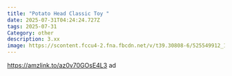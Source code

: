 ```yaml
---
title: "Potato Head Classic Toy "
date: 2025-07-31T04:24:24.727Z
tags: 2025-07-31
Category: other
description: 3.xx
image: https://scontent.fccu4-2.fna.fbcdn.net/v/t39.30808-6/525549912_10228235974474035_5100946176994024105_n.jpg?stp=cp6_dst-jpg_p526x296_tt6&_nc_cat=111&ccb=1-7&_nc_sid=aa7b47&_nc_ohc=W4uXPYM-TK4Q7kNvwGRksu9&_nc_oc=Adkv3fqPD9GCptFu99NE97pWp3GuZo7zfQIcuM33R5gDRjnI2tuCbvCxv0tjOC_Tcqo&_nc_zt=23&_nc_ht=scontent.fccu4-2.fna&_nc_gid=l7uuchuTHYNKq-9EYHhTvg&oh=00_AfQAdvcm8CBfmikORRWmutXQ4CXUUvi1KaWIehQ9U0sJnQ&oe=6890CC1B
---
```

https://amzlink.to/az0v70GOsE4L3 ad